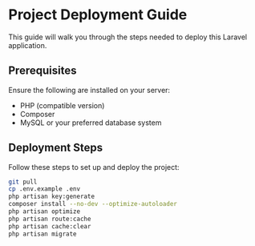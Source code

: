 # Project Deployment Guide

This guide will walk you through the steps needed to deploy this Laravel application.

## Prerequisites

Ensure the following are installed on your server:
- PHP (compatible version)
- Composer
- MySQL or your preferred database system

## Deployment Steps

Follow these steps to set up and deploy the project:

   ```bash
   git pull
   cp .env.example .env
   php artisan key:generate
   composer install --no-dev --optimize-autoloader
   php artisan optimize
   php artisan route:cache
   php artisan cache:clear
   php artisan migrate
   
